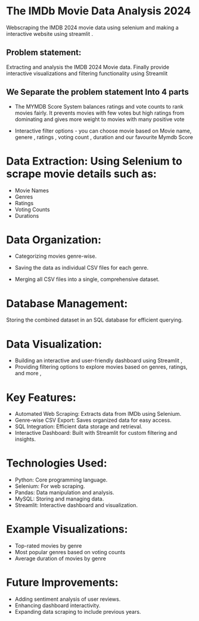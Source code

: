 # The IMDb Movie Data Analysis 2024
Webscraping the IMDB 2024 movie data using selenium and making a interactive website using streamlit .

## Problem statement:
Extracting and analysis the IMDB 2024 Movie data. Finally provide interactive visualizations and filtering functionality using Streamlit

## We Separate the problem statement Into 4 parts
  * The MYMDB Score System  balances ratings and vote counts to rank movies fairly. It prevents movies with few votes but high ratings from  dominating and gives more weight to movies with many positive vote
  
 * Interactive filter options - you can choose movie based on Movie name, genere , ratings , voting count , duration and our favourite Mymdb Score

# Data Extraction: Using Selenium to scrape movie details such as:
* Movie Names
* Genres
* Ratings
* Voting Counts
* Durations

# Data Organization:
* Categorizing movies genre-wise.

* Saving the data as individual CSV files for each genre.

* Merging all CSV files into a single, comprehensive dataset.


# Database Management:
Storing the combined dataset in an SQL database for efficient querying.

# Data Visualization:
* Building an interactive and user-friendly dashboard using Streamlit ,
* Providing filtering options to explore movies based on genres, ratings, and more ,
  

# Key Features:
* Automated Web Scraping: Extracts data from IMDb using Selenium.
* Genre-wise CSV Export: Saves organized data for easy access.
* SQL Integration: Efficient data storage and retrieval.
* Interactive Dashboard: Built with Streamlit for custom filtering and insights.

# Technologies Used:
* Python: Core programming language.
* Selenium: For web scraping.
* Pandas: Data manipulation and analysis.
* MySQL: Storing and managing data.
* Streamlit: Interactive dashboard and visualization.

# Example Visualizations:
* Top-rated movies by genre 
* Most popular genres based on voting counts 
* Average duration of movies by genre 

# Future Improvements:
* Adding sentiment analysis of user reviews.
* Enhancing dashboard interactivity.
* Expanding data scraping to include previous years.
